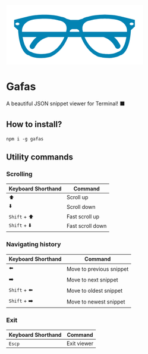 ![Gafas](https://github.com/souravray/gafas/blob/assets/assets/logo/cyan/medium.png)
# Gafas
A beautiful JSON snippet viewer for Terminal! :black_large_square:

## How to install?
```
npm i -g gafas
```

## Utility commands

### Scrolling
| Keyboard Shorthand  | Command |
| ------------- | ------------- |
| :arrow_up: | Scroll up |
| :arrow_down: | Scroll down |
| `Shift` + :arrow_up: | Fast scroll up |
| `Shift` + :arrow_down: | Fast scroll down |

### Navigating history
| Keyboard Shorthand  | Command |
| ------------- | ------------- |
| :arrow_left: | Move to previous snippet |
| :arrow_right: | Move to next snippet |
| `Shift` + :arrow_left: | Move to oldest snippet |
| `Shift` + :arrow_right: | Move to newest snippet |

### Exit
| Keyboard Shorthand  | Command |
| ------------- | ------------- |
| `Escp` | Exit viewer |
